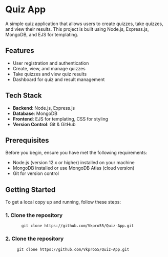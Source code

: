 # Quiz App

A simple quiz application that allows users to create quizzes, take quizzes, and view their results. This project is built using Node.js, Express.js, MongoDB, and EJS for templating.

## Features

- User registration and authentication
- Create, view, and manage quizzes
- Take quizzes and view quiz results
- Dashboard for quiz and result management

## Tech Stack

- **Backend**: Node.js, Express.js
- **Database**: MongoDB
- **Frontend**: EJS for templating, CSS for styling
- **Version Control**: Git & GitHub

## Prerequisites

Before you begin, ensure you have met the following requirements:

- Node.js (version 12.x or higher) installed on your machine
- MongoDB installed or use MongoDB Atlas (cloud version)
- Git for version control

## Getting Started

To get a local copy up and running, follow these steps:

   ### 1. Clone the repository
           git clone https://github.com/Vkpro55/Quiz-App.git

   ### 2. Clone the repository
         git clone https://github.com/Vkpro55/Quiz-App.git
